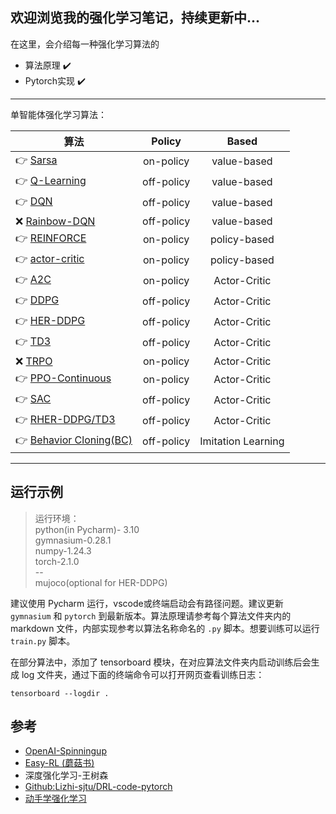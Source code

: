 欢迎浏览我的强化学习笔记，持续更新中...  
---
在这里，会介绍每一种强化学习算法的
* 算法原理 ✔️
* Pytorch实现 ✔️
---
单智能体强化学习算法：  

| 算法                                              |    Policy    |     Based      |
|-------------------------------------------------|:------------:|:--------------:|
| 👉 [Sarsa](Sarsa/Sarsa.md)                      |  on-policy   |  value-based   |
| 👉 [Q-Learning](Q-learning/Q_learning.md)       |  off-policy  |  value-based   |
| 👉 [DQN](DQN/DQN.md)                            |  off-policy  |  value-based   |
| ❌  [Rainbow-DQN]()                              |  off-policy  |  value-based   |
| 👉 [REINFORCE](REINFORCE/REINFORCE.md)          |  on-policy   |  policy-based  |
| 👉 [actor-critic](actor-critic/actor-critic.md) |  on-policy   |  policy-based  |
| 👉 [A2C](A2C/A2C.md)                            |  on-policy   |  Actor-Critic  |
| 👉 [DDPG](DDPG/DDPG.md)                         |  off-policy  |  Actor-Critic  |
| 👉 [HER-DDPG](HER/HER.md)                       |  off-policy  |  Actor-Critic  |
| 👉 [TD3](TD3/TD3.md)                            |  off-policy  |  Actor-Critic  |
| ❌  [TRPO]()                                     |  on-policy   |  Actor-Critic  |
| 👉 [PPO-Continuous](PPO/PPO.md)                 |  on-policy   |  Actor-Critic  |
| 👉 [SAC](SAC/SAC.md)                            |  off-policy  |  Actor-Critic  |
| 👉 [RHER-DDPG/TD3](https://github.com/kaixindelele/RHER)                  |  off-policy  |  Actor-Critic  |
| 👉 [Behavior Cloning(BC)]()                  |  off-policy  |  Imitation Learning  |

---
运行示例
---

> 运行环境：  
python(in Pycharm)- 3.10  
gymnasium-0.28.1  
numpy-1.24.3  
torch-2.1.0  
--  
mujoco(optional for HER-DDPG)

建议使用 Pycharm 运行，vscode或终端启动会有路径问题。建议更新 `gymnasium` 和 `pytorch` 到最新版本。算法原理请参考每个算法文件夹内的 markdown 文件，内部实现参考以算法名称命名的 `.py` 脚本。想要训练可以运行 `train.py` 脚本。

在部分算法中，添加了 tensorboard 模块，在对应算法文件夹内启动训练后会生成 log 文件夹，通过下面的终端命令可以打开网页查看训练日志：
```shell
tensorboard --logdir .
```

参考
---
* [OpenAI-Spinningup](https://spinningup.openai.com/en/latest/algorithms/sac.html)
* [Easy-RL (蘑菇书)]()
* 深度强化学习-王树森
* [Github:Lizhi-sjtu/DRL-code-pytorch](https://github.com/Lizhi-sjtu/DRL-code-pytorch/blob/main/2.Actor-Critic/README.md)  
* [动手学强化学习](https://hrl.boyuai.com/chapter/2/dqn%E7%AE%97%E6%B3%95)

